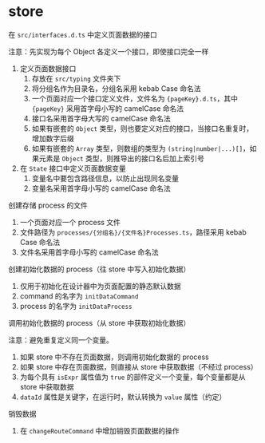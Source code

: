 # store

在 `src/interfaces.d.ts` 中定义页面数据的接口

注意：先实现为每个 Object 各定义一个接口，即使接口完全一样

1. 定义页面数据接口
   1. 存放在 `src/typing` 文件夹下
   2. 将分组名作为目录名，分组名采用 kebab Case 命名法
   3. 一个页面对应一个接口定义文件，文件名为 `{pageKey}.d.ts`，其中 `{pageKey}` 采用首字母小写的 camelCase 命名法
   4. 接口名采用首字母大写的 camelCase 命名法
   5. 如果有嵌套的 `Object` 类型，则也要定义对应的接口，当接口名重复时，增加数字后缀
   6. 如果有嵌套的 `Array` 类型，则数组的类型为 `(string|number|...)[]`，如果元素是 `Object` 类型，则推导出的接口名后加上索引号
2. 在 `State` 接口中定义页面数据变量
   1. 变量名中要包含路径信息，以防止出现同名变量
   2. 变量名采用首字母小写的 camelCase 命名法

创建存储 process 的文件

1. 一个页面对应一个 process 文件
2. 文件路径为 `processes/{分组名}/{文件名}Processes.ts`，路径采用 kebab Case 命名法
3. 文件名采用首字母小写的 camelCase 命名法

创建初始化数据的 process（往 store 中写入初始化数据）

1. 仅用于初始化在设计器中为页面配置的静态默认数据
2. command 的名字为 `initDataCommand`
3. process 的名字为 `initDataProcess`

调用初始化数据的 process（从 store 中获取初始化数据）

注意：避免重复定义同一个变量。

1. 如果 store 中不存在页面数据，则调用初始化数据的 process
2. 如果 store 中存在页面数据，则直接从 store 中获取数据（不经过 process）
3. 为每个具有 `isExpr` 属性值为 `true` 的部件定义一个变量，每个变量都是从 store 中获取数据
4. `dataId` 属性是关键字，在运行时，默认转换为 `value` 属性（约定）

销毁数据

1. 在 `changeRouteCommand` 中增加销毁页面数据的操作
